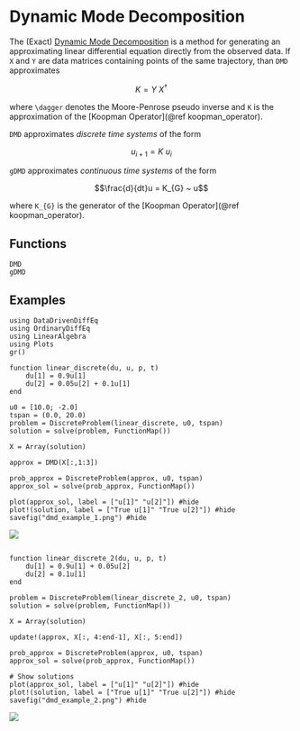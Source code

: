 # Dynamic Mode Decomposition

The (Exact) [Dynamic Mode Decomposition](https://www.cambridge.org/core/journals/journal-of-fluid-mechanics/article/dynamic-mode-decomposition-of-numerical-and-experimental-data/AA4C763B525515AD4521A6CC5E10DBD4) is a method for
generating an approximating linear differential equation directly from the observed data.
If `X` and `Y` are data matrices containing points of the same trajectory, than `DMD` approximates

```math
K = Y~X^{\dagger}
```

where ``\dagger`` denotes the Moore-Penrose pseudo inverse and `K` is the approximation of the [Koopman Operator](@ref koopman_operator).

`DMD` approximates *discrete time systems* of the form

```math
u_{i+1} = K ~ u_{i}
```

`gDMD` approximates *continuous time systems* of the form

```math
\frac{d}{dt}u =  K_{G} ~ u
```

where ``K_{G}`` is the generator of the [Koopman Operator](@ref koopman_operator).

## Functions

```@docs
DMD
gDMD
```

## Examples

```@example dmd_1
using DataDrivenDiffEq
using OrdinaryDiffEq
using LinearAlgebra
using Plots
gr()

function linear_discrete(du, u, p, t)
    du[1] = 0.9u[1]
    du[2] = 0.05u[2] + 0.1u[1]
end

u0 = [10.0; -2.0]
tspan = (0.0, 20.0)
problem = DiscreteProblem(linear_discrete, u0, tspan)
solution = solve(problem, FunctionMap())
```

```@example dmd_1
X = Array(solution)

approx = DMD(X[:,1:3])

prob_approx = DiscreteProblem(approx, u0, tspan)
approx_sol = solve(prob_approx, FunctionMap())

plot(approx_sol, label = ["u[1]" "u[2]"]) #hide
plot!(solution, label = ["True u[1]" "True u[2]"]) #hide
savefig("dmd_example_1.png") #hide
```

![](dmd_example_1.png)

```@example dmd_1

function linear_discrete_2(du, u, p, t)
    du[1] = 0.9u[1] + 0.05u[2]
    du[2] = 0.1u[1]
end

problem = DiscreteProblem(linear_discrete_2, u0, tspan)
solution = solve(problem, FunctionMap())

X = Array(solution)

update!(approx, X[:, 4:end-1], X[:, 5:end])

prob_approx = DiscreteProblem(approx, u0, tspan)
approx_sol = solve(prob_approx, FunctionMap())

# Show solutions
plot(approx_sol, label = ["u[1]" "u[2]"]) #hide
plot!(solution, label = ["True u[1]" "True u[2]"]) #hide
savefig("dmd_example_2.png") #hide
```
![](dmd_example_2.png)
